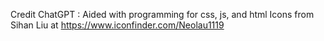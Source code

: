 Credit
ChatGPT : Aided with programming for css, js, and html
Icons from Sihan Liu at https://www.iconfinder.com/Neolau1119 
